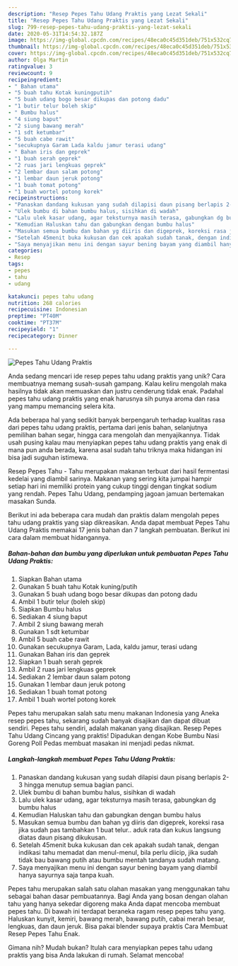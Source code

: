```yaml
---
description: "Resep Pepes Tahu Udang Praktis yang Lezat Sekali"
title: "Resep Pepes Tahu Udang Praktis yang Lezat Sekali"
slug: 799-resep-pepes-tahu-udang-praktis-yang-lezat-sekali
date: 2020-05-31T14:54:32.187Z
image: https://img-global.cpcdn.com/recipes/48eca0c45d351deb/751x532cq70/pepes-tahu-udang-praktis-foto-resep-utama.jpg
thumbnail: https://img-global.cpcdn.com/recipes/48eca0c45d351deb/751x532cq70/pepes-tahu-udang-praktis-foto-resep-utama.jpg
cover: https://img-global.cpcdn.com/recipes/48eca0c45d351deb/751x532cq70/pepes-tahu-udang-praktis-foto-resep-utama.jpg
author: Olga Martin
ratingvalue: 3
reviewcount: 9
recipeingredient:
- " Bahan utama"
- "5 buah tahu Kotak kuningputih"
- "5 buah udang bogo besar dikupas dan potong dadu"
- "1 butir telur boleh skip"
- " Bumbu halus"
- "4 siung baput"
- "2 siung bawang merah"
- "1 sdt ketumbar"
- "5 buah cabe rawit"
- "secukupnya Garam Lada kaldu jamur terasi udang"
- " Bahan iris dan geprek"
- "1 buah serah geprek"
- "2 ruas jari lengkuas geprek"
- "2 lembar daun salam potong"
- "1 lembar daun jeruk potong"
- "1 buah tomat potong"
- "1 buah wortel potong korek"
recipeinstructions:
- "Panaskan dandang kukusan yang sudah dilapisi daun pisang berlapis 2-3 hingga menutup semua bagian panci."
- "Ulek bumbu di bahan bumbu halus, sisihkan di wadah"
- "Lalu ulek kasar udang, agar teksturnya masih terasa, gabungkan dg bumbu halus"
- "Kemudian Haluskan tahu dan gabungkan dengan bumbu halus"
- "Masukan semua bumbu dan bahan yg diiris dan digeprek, koreksi rasa jika sudah pas tambahkan 1 buat telur.. aduk rata dan kukus langsung diatas daun pisang dikukusan."
- "Setelah 45menit buka kukusan dan cek apakah sudah tanak, dengan indikasi tahu memadat dan menul-menul, bila perlu diicip, jika sudah tidak bau bawang putih atau bumbu mentah tandanya sudah matang."
- "Saya menyajikan menu ini dengan sayur bening bayam yang diambil hanya sayurnya saja tanpa kuah."
categories:
- Resep
tags:
- pepes
- tahu
- udang

katakunci: pepes tahu udang 
nutrition: 268 calories
recipecuisine: Indonesian
preptime: "PT40M"
cooktime: "PT37M"
recipeyield: "1"
recipecategory: Dinner

---
```



![Pepes Tahu Udang Praktis](https://img-global.cpcdn.com/recipes/48eca0c45d351deb/751x532cq70/pepes-tahu-udang-praktis-foto-resep-utama.jpg)

Anda sedang mencari ide resep pepes tahu udang praktis yang unik? Cara membuatnya memang susah-susah gampang. Kalau keliru mengolah maka hasilnya tidak akan memuaskan dan justru cenderung tidak enak. Padahal pepes tahu udang praktis yang enak harusnya sih punya aroma dan rasa yang mampu memancing selera kita.

Ada beberapa hal yang sedikit banyak berpengaruh terhadap kualitas rasa dari pepes tahu udang praktis, pertama dari jenis bahan, selanjutnya pemilihan bahan segar, hingga cara mengolah dan menyajikannya. Tidak usah pusing kalau mau menyiapkan pepes tahu udang praktis yang enak di mana pun anda berada, karena asal sudah tahu triknya maka hidangan ini bisa jadi suguhan istimewa.

Resep Pepes Tahu - Tahu merupakan makanan terbuat dari hasil fermentasi kedelai yang diambil sarinya. Makanan yang sering kita jumpai hampir setiap hari ini memiliki protein yang cukup tinggi dengan tingkat sodium yang rendah. Pepes Tahu Udang, pendamping jagoan jamuan bertemakan masakan Sunda.


Berikut ini ada beberapa cara mudah dan praktis dalam mengolah pepes tahu udang praktis yang siap dikreasikan. Anda dapat membuat Pepes Tahu Udang Praktis memakai 17 jenis bahan dan 7 langkah pembuatan. Berikut ini cara dalam membuat hidangannya.

<!--inarticleads1-->

##### Bahan-bahan dan bumbu yang diperlukan untuk pembuatan Pepes Tahu Udang Praktis:

1. Siapkan  Bahan utama
1. Gunakan 5 buah tahu Kotak kuning/putih
1. Gunakan 5 buah udang bogo besar dikupas dan potong dadu
1. Ambil 1 butir telur (boleh skip)
1. Siapkan  Bumbu halus
1. Sediakan 4 siung baput
1. Ambil 2 siung bawang merah
1. Gunakan 1 sdt ketumbar
1. Ambil 5 buah cabe rawit
1. Gunakan secukupnya Garam, Lada, kaldu jamur, terasi udang
1. Gunakan  Bahan iris dan geprek
1. Siapkan 1 buah serah geprek
1. Ambil 2 ruas jari lengkuas geprek
1. Sediakan 2 lembar daun salam potong
1. Gunakan 1 lembar daun jeruk potong
1. Sediakan 1 buah tomat potong
1. Ambil 1 buah wortel potong korek


Pepes tahu merupakan salah satu menu makanan Indonesia yang Aneka resep pepes tahu, sekarang sudah banyak disajikan dan dapat dibuat sendiri. Pepes tahu sendiri, adalah makanan yang disajikan. Resep Pepes Tahu Udang Cincang yang praktis! Dipadukan dengan Kobe Bumbu Nasi Goreng Poll Pedas membuat masakan ini menjadi pedas nikmat. 

<!--inarticleads2-->

##### Langkah-langkah membuat Pepes Tahu Udang Praktis:

1. Panaskan dandang kukusan yang sudah dilapisi daun pisang berlapis 2-3 hingga menutup semua bagian panci.
1. Ulek bumbu di bahan bumbu halus, sisihkan di wadah
1. Lalu ulek kasar udang, agar teksturnya masih terasa, gabungkan dg bumbu halus
1. Kemudian Haluskan tahu dan gabungkan dengan bumbu halus
1. Masukan semua bumbu dan bahan yg diiris dan digeprek, koreksi rasa jika sudah pas tambahkan 1 buat telur.. aduk rata dan kukus langsung diatas daun pisang dikukusan.
1. Setelah 45menit buka kukusan dan cek apakah sudah tanak, dengan indikasi tahu memadat dan menul-menul, bila perlu diicip, jika sudah tidak bau bawang putih atau bumbu mentah tandanya sudah matang.
1. Saya menyajikan menu ini dengan sayur bening bayam yang diambil hanya sayurnya saja tanpa kuah.


Pepes tahu merupakan salah satu olahan masakan yang menggunakan tahu sebagai bahan dasar pembuatannya. Bagi Anda yang bosan dengan olahan tahu yang hanya sekedar digoreng maka Anda dapat mencoba membuat pepes tahu. Di bawah ini terdapat beraneka ragam resep pepes tahu yang. Haluskan kunyit, kemiri, bawang merah, bawang putih, cabai merah besar, lengkuas, dan daun jeruk. Bisa pakai blender supaya praktis Cara Membuat Resep Pepes Tahu Enak. 

Gimana nih? Mudah bukan? Itulah cara menyiapkan pepes tahu udang praktis yang bisa Anda lakukan di rumah. Selamat mencoba!
